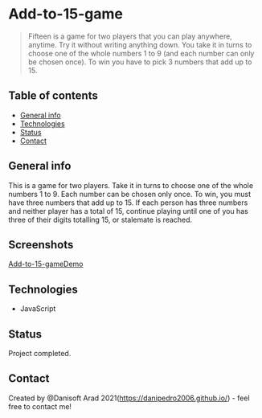 # Add-to-15-game
> Fifteen is a game for two players that you can play anywhere, anytime. Try it without writing anything down. You take it in turns to choose one of the whole numbers 1 to 9 (and each number can only be chosen once). To win you have to pick 3 numbers that add up to 15.

## Table of contents
* [General info](#general-info)
* [Technologies](#technologies)
* [Status](#status)
* [Contact](#contact)

## General info
This is a game for two players.
Take it in turns to choose one of the whole numbers 1 to 9.
Each number can be chosen only once.
To win, you must have three numbers that add up to 15.
If each person has three numbers and neither player has a total of 15, continue playing until one of you has three of their digits totalling 15, or stalemate is reached.

## Screenshots
[Add-to-15-gameDemo](https://github.com/danipedro2006/AI-game-solving/blob/master/NQueensGUI/onfLrFBnvD.gif)

## Technologies
* JavaScript



## Status
Project completed.


## Contact
Created by @Danisoft Arad 2021(https://danipedro2006.github.io/) - feel free to contact me!
